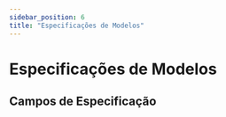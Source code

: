```yaml
---
sidebar_position: 6
title: "Especificações de Modelos"
---
```


# Especificações de Modelos

## Campos de Especificação
